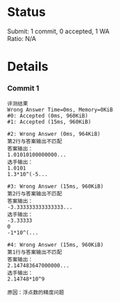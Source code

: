 # Status
Submit: 1 commit, 0 accepted, 1 WA  
Ratio: N/A

# Details
### Commit 1
```
评测结果
Wrong Answer Time=0ms, Memory=0KiB
#0: Accepted (0ms, 960KiB)
#1: Accepted (15ms, 960KiB)

#2: Wrong Answer (0ms, 964KiB)
第2行与答案输出不匹配
答案输出：
1.01010100000000...
选手输出：
1.0101
1.3*10^(-5...

#3: Wrong Answer (15ms, 960KiB)
第2行与答案输出不匹配
答案输出：
-3.333333333333333...
选手输出：
-3.33333
0
-1*10^(...

#4: Wrong Answer (15ms, 960KiB)
第1行与答案输出不匹配
答案输出：
2.147483647000000...
选手输出：
2.14748*10^9

原因：浮点数的精度问题
```
